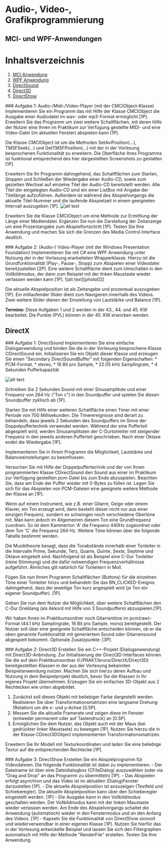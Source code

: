 # Audio-, Video-, Grafikprogrammierung
## MCI- und WPF-Anwendungen

# Inhaltsverzeichnis
1. [MCI Anwendung](#mci)
2. [WPF Anwendung](#wpf)
3. [DirectSound](#dxSound)
4. [Direct3D](#dx3D)
5. [DirectShow](#dxShow)

<a name="mci"/>
### Aufgabe 1: Audio-/Midi-/Video-Player (mit der CMCIObject-Klasse)
Implementieren Sie ein Programm das mit Hilfe der Klasse CMCIObject die Ausgabe einer Audiodatei im wav- oder mp3-Format ermöglicht [1P]. Erweitern Sie das Programm um zwei weitere Schaltflächen, mit deren Hilfe der Nutzer eine Ihnen im Praktikum zur Verfügung gestellte MIDI- und eine Video-Datei (im aktuellen Fenster) abspielen kann [1P].

Die Klasse CMCIObject ist um die Methoden SetAviPosition(...), TMSFSeek(...) und GetTMSFPosition(...) mit der in der Vorlesung besprochenen Funktionalität zu erweitern. Die Oberfläche Ihres Programms ist funktional entsprechend des hier dargestellten Screenshots zu gestalten [1P].

Erweitern Sie Ihr Programm dahingehend, das Schaltflächen zum Starten, Stoppen und Schließen der Wiedergabe einer Audio-CD, sowie zum gezielten Wechsel auf einzelne Titel der Audio-CD bereitstellt werden. Alle Titel der eingelegten Audio-CD sind ein einer ListBox mit Angabe der Titellänge aufzuführen. Außerdem ist während des Abspielvorgangs die aktuelle Titel-Nummer und die laufende Abspielzeit in einem geeigneten Intervall auszugeben [1P].
![alt text][photo01]

[photo01]: https://www.informatik.htw-dresden.de/~bruns/prakt_mm_prog_bild3.jpg "photo01"

Erweitern Sie die Klasse CMCIObject um eine Methode zur Ermittlung der Länge einer Mediendatei. Ergänzen Sie nun die Darstellung der Zeitanzeige um eine Prozentangabe zum Abspielfortschritt [1P]. Testen Sie Ihre Anwendung und machen Sie sich die Grenzen des Media Control Interface deutlich.

<a name="wpf"/>
###  Aufgabe 2: (Audio-) Video-Player (mit der Windows Presentation Foundation)
Implementieren Sie mit C# eine WPF Anwendung unter Nutzung der in der Vorlesung erarbeiteten Wrapperklasse. Hierzu ist die Grundfunktionalität (Play-, Pause-, Stopp) zum Abspielen einer Videodatei bereitzustellen [2P].
Eine weitere Schaltfläche dient zum Umschalten in den Vollbildmodus, der dann zum Beispiel mit der linken Maustaste wieder verlassen werden kann [1P]. 
![alt text][photo02]

[photo02]: https://www.informatik.htw-dresden.de/~bruns/prakt_mm_prog_bild_wpf.jpg "photo02"

Die aktuelle Abspielposition ist als Zeitangabe und prozentual auszugeben [1P].
Ein mitlaufender Slider dient zum Navigieren innerhalb des Videos. Zwei weitere Slider dienen der Einstellung von Lautstärke und Balance [1P]. 

**Termine:** Diese Aufgaben 1 und 2 werden in der 43., 44. und 45. KW bearbeitet. Die Punkte (PVL) können in der 45. KW erworben werden. 

## DirectX
<a name="dxSound"/>
###  Aufgabe 1: DirectSound
Implementieren Sie eine einfache Dialoganwendung und binden Sie die in der Vorlesung besprochene Klasse CDirectSound ein. Initialisieren Sie ein Objekt dieser Klasse und erzeugen Sie einen "Secondary DirectSoundBuffer" mit folgenden Eigenschaften:
* PCM-Format,
* stereo,
* 16 Bit pro Sample,
* 22.05 kHz Samplingrate,
* 4 Sekunden Pufferkapazität

![alt text][photo03]

[photo03]: https://www.informatik.htw-dresden.de/~bruns/prakt_mm_prog_bild2.jpg "photo03"

Schreiben Sie 2 Sekunden Sound mit einer Sinusamplitute und einer Frequenz von 264 Hz ("Ton c") in den Soundpuffer und spielen Sie diesen Soundpuffer zyklisch ab [1P].

Starten Sie mit Hilfe einer weiteren Schaltfläche einen Timer mit einer Periode von 700 Millisekunden. Die Timerereignisse sind derart zu behandeln, dass jeweils 2 Sekunden des Soundpuffers im Sinne der Doppelpuffertechnik verwendet werden. Während der eine Pufferteil abgespielt wird, werden Sinusamplituten der C-Durtonleiter mit steigender Frequenz in den jeweils anderen Pufferteil geschrieben. Nach einer Oktave endet die Wiedergabe [1P].

Implementieren Sie in Ihrem Programm die Möglichkeit, Lautstärke und Balanceeinstellungen zu beeinflussen.

Versuchen Sie mit Hilfe der Doppelpuffertechnik und der von Ihnen programmierten Klasse CDirectSound den Sound aus einer im Praktikum zur Verfügung gestellten pcm-Datei bis zum Ende abzuspielen. Beachten Sie, dass am Ende der Puffer wieder mit 0-Bytes zu füllen ist. Legen Sie sich für das Abspielen von PCM-Dateien eine geeignete weitere Methode der Klasse an [1P].

Wenn auf einem Instrument, wie z.B. einer Gitarre, Geige oder einem Klavier, ein Ton erzeugt wird, dann besteht dieser nicht nur aus einer einzigen Frequenz, sondern es schwingen noch verschiedene Obertöne mit. Man kann jedoch im Allgemeinen diesem Ton eine Grundfrequenz zuordnen. So ist dem Kammerton 'A' die Frequenz 440Hz zugeordnet oder dem Ton 'C' die Frequenz 264 Hz. Weitere Töne können über die folgende Tabelle bestimmt werden.

Die Musiktheorie besagt, dass die Tonabstände innerhalb einer Tonleiter in die Intervalle Prime, Sekunde, Terz, Quarte, Quinte, Sexte, Septime und Oktave eingeteilt sind. Nachfolgend ist als Beispiel eine C-Dur Tonleiter (reine Stimmung) und die dafür notwendigen Frequenzverhältnisse aufgeführt. Ähnliches gilt natürlich für Tonleitern in Moll.

Fügen Sie nun Ihrem Programm Schaltflächen (Buttons) für die einzelnen Töne einer Tonleiter hinzu und behandeln Sie das BN_CLICKED-Ereignis dahingehend, dass der jeweilige Ton kurz angespielt wird (je Ton ein eigener Soundpuffer). [1P].

Geben Sie nun dem Nutzer die Möglichkeit, über weitere Schaltflächen den C-Dur Dreiklang (als Akkord mit Hilfe von 3 Soundpuffern) abzuspielen.[1P].

Wir haben Ihnen im Praktikumsordner noch Gitarrentöne im pcm(raw)-Format (44.1 kHz Samplingrate, 16 Bit pro Sample, mono) bereitgestellt. Der Nutzer soll über eine geeignete Schaltfläche entscheiden können, ob er die oben genannte Funktionalität mit generiertem Sound oder Gitarrensound abgespielt bekommt. Optionale Zusatzpunkte: [3P]. 

<a name="dx3D"/>
###  Aufgabe 2: Direct3D
Erstellen Sie ein C++-Projekt (Dialoganwendung) mit Direct3D-Anbindung. Zur Initialisierung der Direct3D-Interfaces können Sie die auf dem Praktikumsordner (I:/PRAKT/bruns/DirectX/Direct3D) bereitgestellten Klassen in der aus der Vorlesung bekannten Beispielanwendung nutzen. Machen Sie sich hierzu deren Aufbau und Nutzung in dem Beispielprojekt deutlich, bevor Sie die Klassen in Ihr eigenes Projekt übernehmen. Erzeugen Sie ein einfaches 3D-Objekt aus 2 Rechtecken wie unten abgebildet. 

1. Zunächst soll dieses Objekt mit beliebiger Farbe dargestellt werden. Realisieren Sie über Transformationsmatrizen eine langsame Drehung (Rotation) um die x- und y-Achse [0.5P].
2. Messen Sie die aktuelle Framerate und zeigen diese im Fenster (entweder permanent oder auf Tastendruck) an [0.5P].
3. Ermöglichen Sie dem Nutzer, das Objekt auch mit der Maus (bei gedrückter linker Maustaste) zu bewegen [1P]. Nutzen Sie hierzu die in der Klasse CDirect3DObject implementierten Transformationsmatrizen.

Erweitern Sie Ihr Modell mit Texturkoordinaten und laden Sie eine beliebige Textur auf die entsprechenden Rechtecke [1P]. 

<a name="dxShow"/>
###  Aufgabe 3: DirectShow
Erstellen Sie ein Abspielprogramm für Videodateien. Die folgende Funktionalität ist dabei zu implementieren: 
- Der Dateiname ist über eine Dateidialogbox (CFileDialog) auszuwählen (oder via "Drag and Drop" an das Programm zu übermitteln) [1P].
- Das Abspielen erfolgt asynchron und das Video ist im aktuellen (Dialog)Fenster darzustellen [1P].
- Die aktuelle Abspielposition ist anzuzeigen (Textfeld und Schieberegler). Die aktuelle Abspielposition kann über den Schieberegler eingestellt werden. [1P]
- Die Ausgabe kann in den Vollbildmodus geschalten werden. Der Vollbildmodus kann mit der linken Maustaste wieder verlassen werden. Am Ende des Abspielvorgangs schaltet die Anwendung (automatisch) wieder in den Fenstermodus und an den Anfang des Videos. [1P]
- Kapseln Sie die Funktionalität von DirectShow sinnvoll und wiederverwendbar in einer eigenen Klasse [1P].
Nutzen Sie hierfür das in der Vorlesung entwickelte Beispiel und lassen Sie sich den Filtergraphen automatisch mit Hilfe der Methode "RenderFile" erstellen. Testen Sie Ihre Anwendung.
